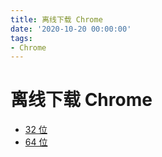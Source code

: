 ```yaml
---
title: 离线下载 Chrome
date: '2020-10-20 00:00:00'
tags:
- Chrome
---
```

# 离线下载 Chrome

- [32 位](https://www.google.cn/chrome/?standalone=1&platform=win)
- [64 位](https://www.google.cn/chrome/?standalone=1&platform=win64)

